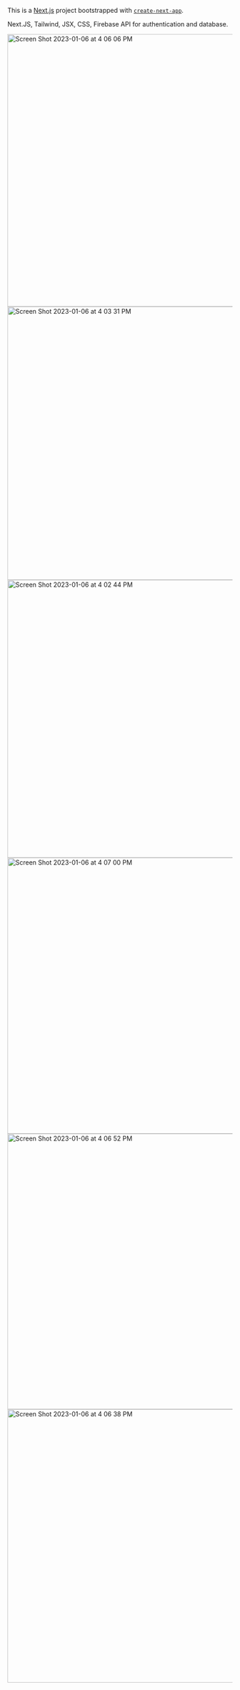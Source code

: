 This is a [Next.js](https://nextjs.org/) project bootstrapped with [`create-next-app`](https://github.com/vercel/next.js/tree/canary/packages/create-next-app).

Next.JS, Tailwind, JSX, CSS, Firebase API for authentication and database.

<img width="610" alt="Screen Shot 2023-01-06 at 4 06 06 PM" src="https://user-images.githubusercontent.com/87906936/210991720-ba5974d8-ab41-49a1-bebd-73f1e520093b.png">


 <img width="612" alt="Screen Shot 2023-01-06 at 4 03 31 PM" src="https://user-images.githubusercontent.com/87906936/210990596-fab6c307-fe37-4523-979d-6259b60c3e02.png">
 
<img width="622" alt="Screen Shot 2023-01-06 at 4 02 44 PM" src="https://user-images.githubusercontent.com/87906936/210990606-fcd57aae-96ad-4af1-8a96-7b6b188af70a.png">

<img width="618" alt="Screen Shot 2023-01-06 at 4 07 00 PM" src="https://user-images.githubusercontent.com/87906936/210991953-af226881-5bd2-4a82-b661-4cd6c0d6e339.png">

<img width="617" alt="Screen Shot 2023-01-06 at 4 06 52 PM" src="https://user-images.githubusercontent.com/87906936/210992161-4e34013a-19a6-458e-a7b3-d5a37a50226f.png">


<img width="612" alt="Screen Shot 2023-01-06 at 4 06 38 PM" src="https://user-images.githubusercontent.com/87906936/210992408-706ca89e-41a5-45cd-8f1e-560f74a1916a.png">
